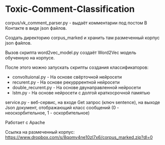 # Toxic-Comment-Classification

corpus/vk_comment_parser.py - выдаёт комментарии под постом В Контакте в виде json файлов.

Создать директорию corpus_marked и хранить там размеченный корпус json файлов.

Вызов скрипта word2vec_model.py создаёт Word2Vec модель обученную на корпусе.

После этого можно запускать скрипты создания классификаторов: 
* convoltuional.py - На основе свёрточной нейросети
* recurent.py - На основе рекурррентной нейросети
* double_recurent.py - На основе двунаправленной нейросети
* lstm.py - На основе нейросети с  долгой краткосрочной памятью

service.py - веб-сервис, на входе Get запрос (ключ sentence), на выходе Json документ, отображающий класс сообщений (0 - неоскорбительное, 1 - оскорбительное)

Работает с Apache

Ссылка на размеченный корпус: https://www.dropbox.com/s/8qomv4ne10zl7x6/corpus_marked.zip?dl=0
